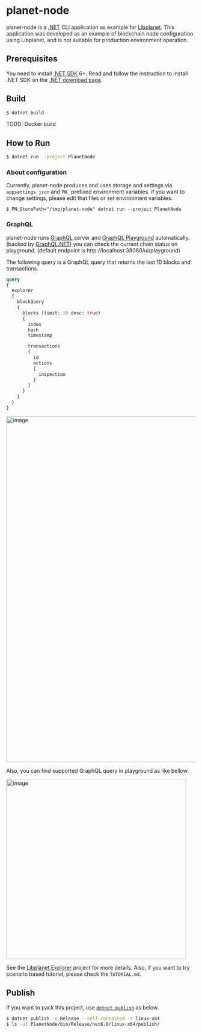 planet-node
===========

planet-node is a [.NET] CLI application as example for [Libplanet].
This application was developed as an example of blockchain node configuration using Libplanet, and is not suitable for production environment operation.

[Libplanet]: https://libplanet.io
[.NET]: https://docs.microsoft.com/en-US/dotnet/

Prerequisites
-------------

You need to install [.NET SDK] 6+. Read and follow the instruction to install
 .NET SDK on the [.NET download page][1].

[.NET SDK]: https://docs.microsoft.com/en-US/dotnet/core/sdk
[1]: https://dotnet.microsoft.com/en-us/download


Build
-----

```bash
$ dotnet build
```

TODO: Docker build

How to Run
----------

```bash
$ dotnet run --project PlanetNode
```

### About configuration
Currently, planet-node produces and uses storage and settings via
`appsettings.json` and `PN_` prefixed environment variables. if you want to
change settings, please edit that files or set environment variables.

```
$ PN_StorePath="/tmp/planet-node" dotnet run --project PlanetNode
```

### GraphQL
planet-node runs [GraphQL] server and [GraphQL Playground] automatically.
(backed by [GraphQL.NET]) you can check the current chain status on playground. (default endpoint is http://localhost:38080/ui/playground)

The following query is a GraphQL query that returns the last 10 blocks and
transactions.

```graphql
query
{
  explorer
  {
    blockQuery
    {
      blocks (limit: 10 desc: true)
      {
        index
        hash
        timestamp

        transactions
        {
          id
          actions
          {
            inspection
          }
        }
      }
    }
  }
}
```
<img width="919" alt="image" src="https://user-images.githubusercontent.com/128436/166613127-de83fd1d-7087-477e-9636-259aaa71f360.png">

Also, you can find supported GraphQL query in playground as like bellow.

<img width="478" alt="image" src="https://user-images.githubusercontent.com/128436/165906186-fc361126-f8f8-456a-bd28-fca938e60be1.png">

See the [Libplanet.Explorer] project for more details.
Also, if you want to try scenario based tutorial, please check the `TUTORIAL.md`.

Publish
-------

If you want to pack this project, use [`dotnet publish`][dotnet publish] as below.

```bash
$ dotnet publish -c Release --self-contained -r linux-x64
$ ls -al PlanetNode/bin/Release/net6.0/linux-x64/publish/
```

[dotnet publish]: https://docs.microsoft.com/en-US/dotnet/core/tools/dotnet-publish

[GraphQL]: https://graphql.org/
[GraphQL Playground]: https://github.com/graphql/graphql-playground
[GraphQL.NET]: https://graphql-dotnet.github.io/
[Libplanet.Explorer]: https://github.com/planetarium/libplanet/tree/main/Libplanet.Explorer

